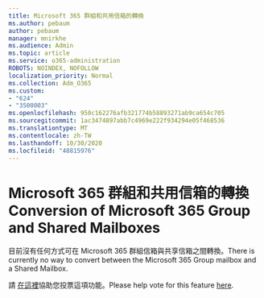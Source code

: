 ```yaml
---
title: Microsoft 365 群組和共用信箱的轉換
ms.author: pebaum
author: pebaum
manager: mnirkhe
ms.audience: Admin
ms.topic: article
ms.service: o365-administration
ROBOTS: NOINDEX, NOFOLLOW
localization_priority: Normal
ms.collection: Adm_O365
ms.custom:
- "624"
- "3500003"
ms.openlocfilehash: 950c162276afb321774b58893271ab9ca654c705
ms.sourcegitcommit: 1ac3474897abb7c4969e222f934294e05f468536
ms.translationtype: MT
ms.contentlocale: zh-TW
ms.lasthandoff: 10/30/2020
ms.locfileid: "48815976"
---
```

# <a name="conversion-of-microsoft-365-group-and-shared-mailboxes"></a><span data-ttu-id="e0222-102">Microsoft 365 群組和共用信箱的轉換</span><span class="sxs-lookup"><span data-stu-id="e0222-102">Conversion of Microsoft 365 Group and Shared Mailboxes</span></span>

<span data-ttu-id="e0222-103">目前沒有任何方式可在 Microsoft 365 群組信箱與共享信箱之間轉換。</span><span class="sxs-lookup"><span data-stu-id="e0222-103">There is currently no way to convert between the Microsoft 365 Group mailbox and a Shared Mailbox.</span></span>

<span data-ttu-id="e0222-104">請 [在這裡](https://aka.ms/M365GroupToShared)協助您投票這項功能。</span><span class="sxs-lookup"><span data-stu-id="e0222-104">Please help vote for this feature [here](https://aka.ms/M365GroupToShared).</span></span>
